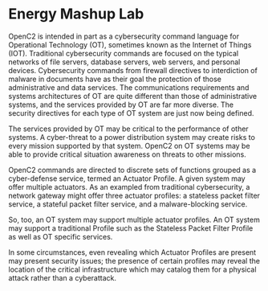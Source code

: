 # Energy Mashup Lab

OpenC2 is intended in part as a cybersecurity command language for Operational Technology (OT), sometimes known as the Internet of Things (IOT). Traditional cybersecurity commands are focused on the typical networks of file servers, database servers, web servers, and personal devices. Cybersecurity commands from firewall directives to interdiction of malware in documents have as their goal the protection of those administrative and data services. The communications requirements and systems architectures of OT are quite different than those of administrative systems, and the services provided by OT are far more diverse. The security directives for each type of OT system are just now being defined.

The services provided by OT may be critical to the performance of other systems. A cyber-threat to a power distribution system may create risks to every mission supported by that system. OpenC2 on OT systems may be able to provide critical situation awareness on threats to other missions.

OpenC2 commands are directed to discrete sets of functions grouped as a cyber-defense service, termed an Actuator Profile. A given system may offer multiple actuators. As an exampled from traditional cybersecurity, a network gateway might offer three actuator profiles: a stateless packet filter service, a stateful packet filter service, and a malware-blocking service.

So, too, an OT system may support multiple actuator profiles. An OT system may support a traditional Profile such as the Stateless Packet Filter Profile as well as OT specific services. 

In some circumstances, even revealing which Actuator Profiles are present may present security issues; the presence of certain profiles may reveal the location of the critical infrastructure which may catalog them for a physical attack rather than a cyberattack.
